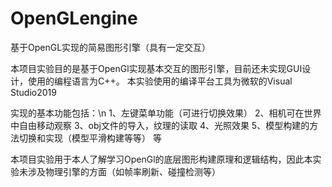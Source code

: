 # OpenGLengine
基于OpenGL实现的简易图形引擎（具有一定交互）

本项目实验目的是基于OpenGl实现基本交互的图形引擎，目前还未实现GUI设计，使用的编程语言为C++。
本实验使用的编译平台工具为微软的Visual Studio2019

实现的基本功能包括：\n
1、左键菜单功能（可进行切换效果）
2、相机可在世界中自由移动观察
3、obj文件的导入，纹理的读取
4、光照效果
5、模型构建的方法切换和实现（模型平滑构建等等）
等

本项目实验用于本人了解学习OpenGl的底层图形构建原理和逻辑结构，因此本实验未涉及物理引擎的方面（如帧率刷新、碰撞检测等）
